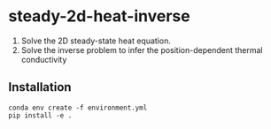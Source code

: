 # steady-2d-heat-inverse

1. Solve the 2D steady-state heat equation.
2. Solve the inverse problem to infer the position-dependent thermal conductivity

## Installation

```
conda env create -f environment.yml
pip install -e .
```
